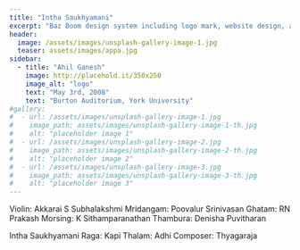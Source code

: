 ```yaml
---
title: "Intha Saukhyamani"
excerpt: "Baz Boom design system including logo mark, website design, and branding applications."
header:
  image: /assets/images/unsplash-gallery-image-1.jpg
  teaser: assets/images/appa.jpg
sidebar:
  - title: "Ahil Ganesh"
    image: http://placehold.it/350x250
    image_alt: "logo"
    text: "May 3rd, 2008"
    text: "Burton Auditorium, York University"
#gallery:
#  - url: /assets/images/unsplash-gallery-image-1.jpg
#    image_path: assets/images/unsplash-gallery-image-1-th.jpg
#    alt: "placeholder image 1"
#  - url: /assets/images/unsplash-gallery-image-2.jpg
#    image_path: assets/images/unsplash-gallery-image-2-th.jpg
#    alt: "placeholder image 2"
#  - url: /assets/images/unsplash-gallery-image-3.jpg
#    image_path: assets/images/unsplash-gallery-image-3-th.jpg
#    alt: "placeholder image 3"
---
```

Violin: Akkarai S Subhalakshmi
Mridangam: Poovalur Srinivasan
Ghatam: RN Prakash
Morsing: K Sithamparanathan
Thambura: Denisha Puvitharan

Intha Saukhyamani 
Raga: Kapi
Thalam: Adhi
Composer: Thyagaraja
